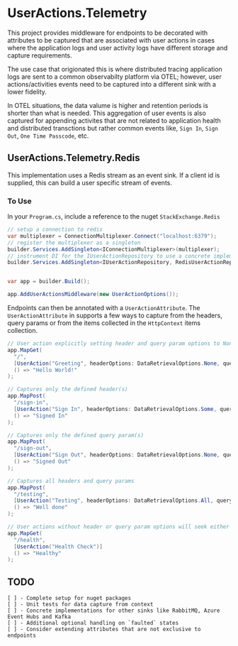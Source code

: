 # UserActions.Telemetry

This project provides middleware for endpoints to be decorated with attributes to be captured that are associated with user actions in cases where the application logs and user activity logs have different storage and capture requirements. 

The use case that origionated this is where distributed tracing application logs are sent to a common observabilty platform via OTEL; however, user actions/activities events need to be captured into a different sink with a lower fidelity.

In OTEL situations, the data valume is higher and retention periods is shorter than what is needed.  This aggregation of user events is also captured for appending activites that are not related to application health and distributed transctions but rather common events like, `Sign In`, `Sign Out`, `One Time Passcode`, etc.

## UserActions.Telemetry.Redis

This implementation uses a Redis stream as an event sink.  If a client id is supplied, this can build a user specific stream of events.

### To Use 

In your `Program.cs`, include a reference to the nuget `StackExchange.Redis`

```csharp
// setup a connection to redis
var multiplexer = ConnectionMultiplexer.Connect("localhost:6379");
// register the multiplexer as a singleton
builder.Services.AddSingleton<IConnectionMultiplexer>(multiplexer);
// instrument DI for the IUserActionRepository to use a concrete implementation using redis
builder.Services.AddSingleton<IUserActionRepository, RedisUserActionRepository>();


var app = builder.Build();

app.AddUserActionsMiddleware(new UserActionOptions());
```

Endpoints can then be annotated with a `UserActionAttribute`. The `UserActionAttribute` in supports a few ways to capture from the headers, query params or from the items collected in the `HttpContext` items collection.

```csharp
// User action explicitly setting header and query param options to None
app.MapGet(
  "/",
  [UserAction("Greeting", headerOptions: DataRetrievalOptions.None, queryParamOptions: DataRetrievalOptions.None)]
  () => "Hello World!"
);

// Captures only the defined header(s)
app.MapPost(
  "/sign-in",
  [UserAction("Sign In", headerOptions: DataRetrievalOptions.Some, queryParamOptions: DataRetrievalOptions.None, "header:x-user-id")]
  () => "Signed In"
);

// Captures only the defined query param(s)
app.MapPost(
  "/sign-out",
  [UserAction("Sign Out", headerOptions: DataRetrievalOptions.None, queryParamOptions: DataRetrievalOptions.Some, "queryParam:x-user-id")]
  () => "Signed Out"
);

// Captures all headers and query params
app.MapPost(
  "/testing",
  [UserAction("Testing", headerOptions: DataRetrievalOptions.All, queryParamOptions: DataRetrievalOptions.All)]
  () => "Well done"
);

// User actions without header or query param options will seek either as DataRetrievalOptions.Some
app.MapGet(
  "/health",
  [UserAction("Health Check")]
  () => "Healthy"
);
```

## TODO

```
[ ] - Complete setup for nuget packages
[ ] - Unit tests for data capture from context
[ ] - Concrete implementations for other sinks like RabbitMQ, Azure Event Hubs and Kafka
[ ] - Additional optional handling on `faulted` states
[ ] - Consider extending attributes that are not exclusive to endpoints
```

